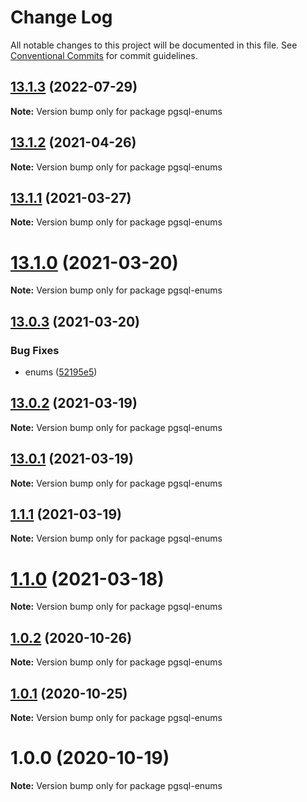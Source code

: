 # Change Log

All notable changes to this project will be documented in this file.
See [Conventional Commits](https://conventionalcommits.org) for commit guidelines.

## [13.1.3](https://github.com/pyramation/pgsql-parser/compare/pgsql-enums@13.1.2...pgsql-enums@13.1.3) (2022-07-29)

**Note:** Version bump only for package pgsql-enums





## [13.1.2](https://github.com/pyramation/pgsql-parser/compare/pgsql-enums@13.1.1...pgsql-enums@13.1.2) (2021-04-26)

**Note:** Version bump only for package pgsql-enums





## [13.1.1](https://github.com/pyramation/pgsql-parser/compare/pgsql-enums@13.1.0...pgsql-enums@13.1.1) (2021-03-27)

**Note:** Version bump only for package pgsql-enums





# [13.1.0](https://github.com/pyramation/pgsql-parser/compare/pgsql-enums@13.0.3...pgsql-enums@13.1.0) (2021-03-20)

**Note:** Version bump only for package pgsql-enums





## [13.0.3](https://github.com/pyramation/pgsql-parser/compare/pgsql-enums@13.0.2...pgsql-enums@13.0.3) (2021-03-20)


### Bug Fixes

* enums ([52195e5](https://github.com/pyramation/pgsql-parser/commit/52195e550aadf0250db2aea8542f128f7014b9e2))





## [13.0.2](https://github.com/pyramation/pgsql-parser/compare/pgsql-enums@13.0.1...pgsql-enums@13.0.2) (2021-03-19)

**Note:** Version bump only for package pgsql-enums





## [13.0.1](https://github.com/pyramation/pgsql-parser/compare/pgsql-enums@1.1.1...pgsql-enums@13.0.1) (2021-03-19)

**Note:** Version bump only for package pgsql-enums





## [1.1.1](https://github.com/pyramation/pgsql-parser/compare/pgsql-enums@1.1.0...pgsql-enums@1.1.1) (2021-03-19)

**Note:** Version bump only for package pgsql-enums





# [1.1.0](https://github.com/pyramation/pgsql-parser/compare/pgsql-enums@1.0.2...pgsql-enums@1.1.0) (2021-03-18)

**Note:** Version bump only for package pgsql-enums





## [1.0.2](https://github.com/pyramation/pgsql-parser/compare/pgsql-enums@1.0.1...pgsql-enums@1.0.2) (2020-10-26)

**Note:** Version bump only for package pgsql-enums





## [1.0.1](https://github.com/pyramation/pgsql-parser/compare/pgsql-enums@1.0.0...pgsql-enums@1.0.1) (2020-10-25)

**Note:** Version bump only for package pgsql-enums





# 1.0.0 (2020-10-19)

**Note:** Version bump only for package pgsql-enums
